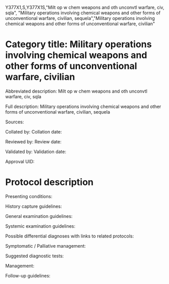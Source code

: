 Y377X1,S,Y377X1S,"Milt op w chem weapons and oth unconvtl warfare, civ, sqla", "Military operations involving chemical weapons and other forms of unconventional warfare, civilian, sequela","Military operations involving chemical weapons and other forms of unconventional warfare, civilian"
# Category title: Military operations involving chemical weapons and other forms of unconventional warfare, civilian

Abbreviated description: Milt op w chem weapons and oth unconvtl warfare, civ, sqla

Full description: Military operations involving chemical weapons and other forms of unconventional warfare, civilian, sequela

Sources:

Collated by:
Collation date:

Reviewed by:
Review date:

Validated by:
Validation date:

Approval UID:

# Protocol description

Presenting conditions:

History capture guidelines:

General examination guidelines:

Systemic examination guidelines:

Possible differential diagnoses with links to related protocols:

Symptomatic / Palliative management:

Suggested diagnostic tests:

Management:

Follow-up guidelines:
